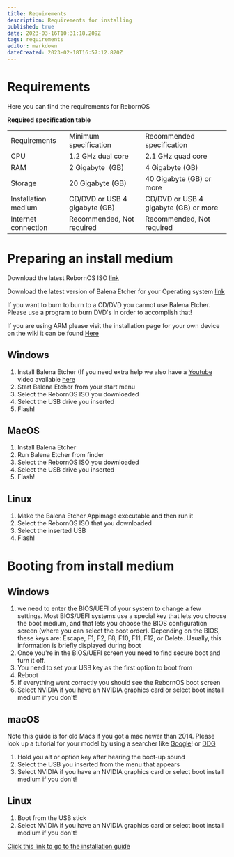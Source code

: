 ```yaml
---
title: Requirements
description: Requirements for installing
published: true
date: 2023-03-16T10:31:18.209Z
tags: requirements
editor: markdown
dateCreated: 2023-02-18T16:57:12.820Z
---
```


# Requirements

Here you can find the requirements for RebornOS

**Required specification table**

|     |     |     |
| --- | --- | --- |
| Requirements | Minimum specification | Recommended specification |
| CPU | 1.2 GHz dual core | 2.1 GHz quad core |
| RAM | 2 Gigabyte  (GB) | 4 Gigabyte (GB) |
| Storage | 20 Gigabyte (GB) | 40 Gigabyte (GB) or more |
| Installation medium | CD/DVD or USB 4 gigabyte (GB) | CD/DVD or USB 4 gigabyte (GB) or more |
| Internet connection | Recommended, Not required | Recommended, Not required |

# Preparing an install medium

Download the latest RebornOS ISO [link](https://www.rebornos.org/downloads)

Download the latest version of Balena Etcher for your Operating system [link](https://www.balena.io/etcher/)

If you want to burn to burn to a CD/DVD you cannot use Balena Etcher. Please use a program to burn DVD's in order to accomplish that!

If you are using ARM please visit the installation page for your own device on the wiki it can be found [Here](https://wiki.rebornos.org/en/arm)

## Windows

1.  Install Balena Etcher (If you need extra help we also have a [Youtube](https://youtu.be/xyKsJ-5MkKw) video available [here](https://youtu.be/xyKsJ-5MkKw)
2.  Start Balena Etcher from your start menu
3.  Select the RebornOS ISO you downloaded
4.  Select the USB drive you inserted
5.  Flash!

## MacOS

1.  Install Balena Etcher
2.  Run Balena Etcher from finder
3.  Select the RebornOS ISO you downloaded
4.  Select the USB drive you inserted
5.  Flash!

## Linux

1.  Make the Balena Etcher Appimage executable and then run it
2.  Select the RebornOS ISO that you downloaded
3.  Select the inserted USB
4.  Flash!

# Booting from install medium

## Windows 

1.  we need to enter the BIOS/UEFI of your system to change a few settings. Most BIOS/UEFI systems use a special key that lets you choose the boot medium, and that lets you choose the BIOS configuration screen (where you can select the boot order). Depending on the BIOS, these keys are: Escape, F1, F2, F8, F10, F11, F12, or Delete. Usually, this information is briefly displayed during boot
2.  Once you're in the BIOS/UEFI screen you need to find secure boot and turn it off.
3.  You need to set your USB key as the first option to boot from
4.  Reboot
5.  If everything went correctly you should see the RebornOS boot screen
6.  Select NVIDIA if you have an NVIDIA graphics card or select boot install medium if you don't!

## macOS

Note this guide is for old Macs if you got a mac newer than 2014. Please look up a tutorial for your model by using a searcher like [Google](https://www.google.com)! or [DDG](https://www.duck.com)

1.  Hold you alt or option key after hearing the boot-up sound
2.  Select the USB you inserted from the menu that appears
3.  Select NVIDIA if you have an NVIDIA graphics card or select boot install medium if you don't!

## Linux

1.  Boot from the USB stick
2.  Select NVIDIA if you have an NVIDIA graphics card or select boot install medium if you don't!

[Click this link to go to the installation guide](https://wiki.rebornos.org/en/installation)